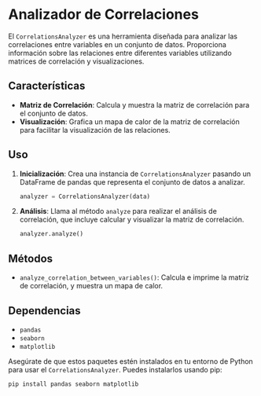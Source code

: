 # Analizador de Correlaciones

El `CorrelationsAnalyzer` es una herramienta diseñada para analizar las correlaciones entre variables en un conjunto de datos. Proporciona información sobre las relaciones entre diferentes variables utilizando matrices de correlación y visualizaciones.

## Características

- **Matriz de Correlación**: Calcula y muestra la matriz de correlación para el conjunto de datos.
- **Visualización**: Grafica un mapa de calor de la matriz de correlación para facilitar la visualización de las relaciones.

## Uso

1. **Inicialización**: Crea una instancia de `CorrelationsAnalyzer` pasando un DataFrame de pandas que representa el conjunto de datos a analizar.
   ```python
   analyzer = CorrelationsAnalyzer(data)
   ```

2. **Análisis**: Llama al método `analyze` para realizar el análisis de correlación, que incluye calcular y visualizar la matriz de correlación.
   ```python
   analyzer.analyze()
   ```

## Métodos

- `analyze_correlation_between_variables()`: Calcula e imprime la matriz de correlación, y muestra un mapa de calor.

## Dependencias

- `pandas`
- `seaborn`
- `matplotlib`

Asegúrate de que estos paquetes estén instalados en tu entorno de Python para usar el `CorrelationsAnalyzer`. Puedes instalarlos usando pip:
```bash
pip install pandas seaborn matplotlib
```
